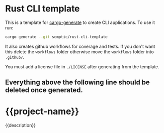 # Rust CLI template

This is a template for [cargo-generate](https://github.com/cargo-generate/cargo-generate) to create CLI applications. To use it run:

```bash
cargo generate --git semptic/rust-cli-template
```

It also creates github workflows for coverage and tests. If you don't want this delete the `workflows` folder otherwise move the `workflows` folder into `.github/`.

You must add a license file in `./LICENSE` after generating from the template.

Everything above the following line should be deleted once generated.
---

<!-- 
If you want to attach some badges, comment them out. You need to adapt the parts in [[ ]])

[![Crates.io](https://img.shields.io/crates/v/{{project-name}}?label={{project-name}})](https://crates.io/crates/{{project-name}})
[![Crates.io](https://img.shields.io/crates/v/{{project-name}}-lib?label={{project-name}}-lib)](https://crates.io/crates/{{project-name}}-lib)
[![GitHub](https://img.shields.io/github/license/[[user]]/{{project-name}})](https://github.com/[[user]]/{{project-name}}/blob/main/LICENSE)
![test](https://github.com/[[user]]/{{project-name}}/workflows/test/badge.svg)

-->

# {{project-name}}

{{description}}